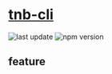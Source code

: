 # [tnb-cli](https://github.com/TrickyPi/t-cli)
![last update](https://img.shields.io/github/last-commit/TrickyPi/t-cli)
![npm version](https://img.shields.io/npm/v/tnb-cli)
## feature
